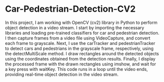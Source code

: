 # Car-Pedestrian-Detection-CV2

In this project, I am working with OpenCV (cv2) library in Python to perform object detection in a video stream. I start by importing the necessary libraries and loading pre-trained classifiers for car and pedestrian detection. I then capture frames from a video file using VideoCapture, and convert each frame to grayscale. Next, I use the carTracker and pedestrianTracker to detect cars and pedestrians in the grayscale frame, respectively, using the detectMultiScale method. I draw rectangles around the detected objects using the coordinates obtained from the detection results. Finally, I display the processed frame with the drawn rectangles using imshow, and wait for a key press with waitKey. This code runs in a loop until the video ends, providing real-time object detection in the video stream.
